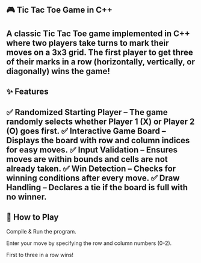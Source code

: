 ## 🎮 Tic Tac Toe Game in C++
A classic Tic Tac Toe game implemented in C++ where two players take turns to mark their moves on a 3x3 grid. The first player to get three of their marks in a row (horizontally, vertically, or diagonally) wins the game!
-----

## ✨ Features
✅ Randomized Starting Player – The game randomly selects whether Player 1 (X) or Player 2 (O) goes first.
✅ Interactive Game Board – Displays the board with row and column indices for easy moves.
✅ Input Validation – Ensures moves are within bounds and cells are not already taken.
✅ Win Detection – Checks for winning conditions after every move.
✅ Draw Handling – Declares a tie if the board is full with no winner.
----

## 🚀 How to Play
Compile & Run the program.

Enter your move by specifying the row and column numbers (0-2).

First to three in a row wins!
